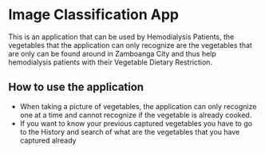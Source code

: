 # Image Classification App
This is an application that can be used by Hemodialysis Patients, the vegetables that the application can only recognize are the vegetables that are only can be found around in Zamboanga City and thus help hemodialysis patients with their Vegetable Dietary Restriction.


## How to use the application
-	When taking a picture of vegetables, the application can only recognize one at a time and cannot recognize if the vegetable is already cooked.
-	If you want to know your previous captured vegetables you have to go to the History and search of what are the vegetables that you have captured already
